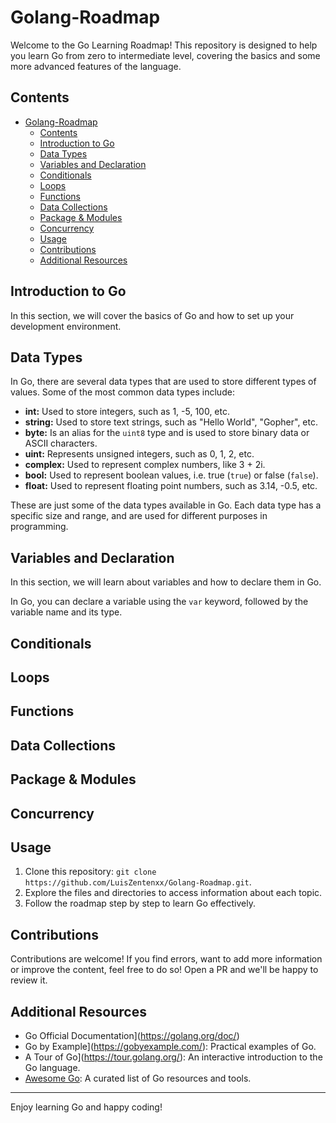 ﻿# Golang-Roadmap

Welcome to the Go Learning Roadmap! This repository is designed to help you learn Go from zero to intermediate level, covering the basics and some more advanced features of the language.

## Contents

- [Golang-Roadmap](#golang-roadmap)
  - [Contents](#contents)
  - [Introduction to Go](#introduction-to-go)
  - [Data Types](#data-types)
  - [Variables and Declaration](#variables-and-declaration)
  - [Conditionals](#conditionals)
  - [Loops](#loops)
  - [Functions](#functions)
  - [Data Collections](#data-collections)
  - [Package \& Modules](#package--modules)
  - [Concurrency](#concurrency)
  - [Usage](#usage)
  - [Contributions](#contributions)
  - [Additional Resources](#additional-resources)

## Introduction to Go

In this section, we will cover the basics of Go and how to set up your development environment.

## Data Types

In Go, there are several data types that are used to store different types of values. Some of the most common data types include:

- **int:** Used to store integers, such as 1, -5, 100, etc.
- **string:** Used to store text strings, such as "Hello World", "Gopher", etc.
- **byte:** Is an alias for the `uint8` type and is used to store binary data or ASCII characters.
- **uint:** Represents unsigned integers, such as 0, 1, 2, etc.
- **complex:** Used to represent complex numbers, like 3 + 2i.
- **bool:** Used to represent boolean values, i.e. true (`true`) or false (`false`).
- **float:** Used to represent floating point numbers, such as 3.14, -0.5, etc.

These are just some of the data types available in Go. Each data type has a specific size and range, and are used for different purposes in programming.

## Variables and Declaration

In this section, we will learn about variables and how to declare them in Go.

In Go, you can declare a variable using the `var` keyword, followed by the variable name and its type.

## Conditionals

## Loops

## Functions

## Data Collections

## Package & Modules

## Concurrency



## Usage

1. Clone this repository: `git clone https://github.com/LuisZentenxx/Golang-Roadmap.git`.
2. Explore the files and directories to access information about each topic.
3. Follow the roadmap step by step to learn Go effectively.
   
## Contributions

Contributions are welcome! If you find errors, want to add more information or improve the content, feel free to do so! Open a PR and we'll be happy to review it.

## Additional Resources

- Go Official Documentation](https://golang.org/doc/)
- Go by Example](https://gobyexample.com/): Practical examples of Go.
- A Tour of Go](https://tour.golang.org/): An interactive introduction to the Go language.
- [Awesome Go](https://github.com/avelino/awesome-go): A curated list of Go resources and tools.

---

Enjoy learning Go and happy coding!
